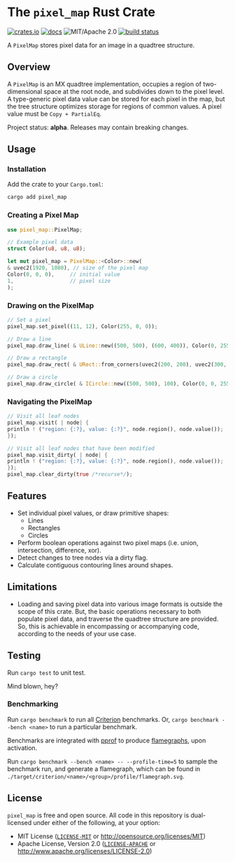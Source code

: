 # The `pixel_map` Rust Crate

[![crates.io](https://img.shields.io/crates/v/pixel_map)](https://crates.io/crates/pixel_map)
[![docs](https://docs.rs/pixel_map/badge.svg)](https://docs.rs/pixel_map/)
![MIT/Apache 2.0](https://img.shields.io/badge/license-MIT%2FApache-blue.svg)
[![build status](https://github.com/DonkulosisLabs/pixel_map_rs/actions/workflows/ci.yml/badge.svg)](https://github.com/donkulosislabs/pixel_map_rs/actions?query=workflow%3A%22ci%22)

A `PixelMap` stores pixel data for an image in a quadtree structure.

## Overview

A `PixelMap` is an MX quadtree implementation, occupies a region of two-dimensional space at the
root node, and subdivides down to the pixel level. A type-generic pixel data value can be stored
for each pixel in the map, but the tree structure optimizes storage for regions of common values.
A pixel value must be `Copy + PartialEq`.

Project status: **alpha**. Releases may contain breaking changes.

## Usage

### Installation

Add the crate to your `Cargo.toml`:

```bash
cargo add pixel_map
```

### Creating a Pixel Map

```rust
use pixel_map::PixelMap;

// Example pixel data
struct Color(u8, u8, u8);

let mut pixel_map = PixelMap::<Color>::new(
& uvec2(1920, 1080), // size of the pixel map
Color(0, 0, 0),     // initial value
1,                  // pixel size
);

```

### Drawing on the PixelMap

```rust
// Set a pixel
pixel_map.set_pixel((11, 12), Color(255, 0, 0));

// Draw a line
pixel_map.draw_line( & ULine::new((500, 500), (600, 400)), Color(0, 255, 0));

// Draw a rectangle
pixel_map.draw_rect( & URect::from_corners(uvec2(200, 200), uvec2(300, 300)), Color(0, 0, 255));

// Draw a circle
pixel_map.draw_circle( & ICircle::new((500, 500), 100), Color(0, 0, 255));
```

### Navigating the PixelMap

```rust
// Visit all leaf nodes
pixel_map.visit( | node| {
println ! ("region: {:?}, value: {:?}", node.region(), node.value());
});

// Visit all leaf nodes that have been modified
pixel_map.visit_dirty( | node| {
println ! ("region: {:?}, value: {:?}", node.region(), node.value());
});
pixel_map.clear_dirty(true /*recurse*/);
```

## Features

* Set individual pixel values, or draw primitive shapes:
    * Lines
    * Rectangles
    * Circles
* Perform boolean operations against two pixel maps (i.e. union, intersection, difference, xor).
* Detect changes to tree nodes via a dirty flag.
* Calculate contiguous contouring lines around shapes.

## Limitations

* Loading and saving pixel data into various image formats is outside the scope of this crate. But,
  the basic operations necessary to both populate pixel data, and traverse the quadtree structure
  are provided. So, this is achievable in encompassing or accompanying code, according to the needs
  of your use case.

## Testing

Run `cargo test` to unit test.

Mind blown, hey?

### Benchmarking

Run `cargo benchmark` to run all [Criterion](https://github.com/bheisler/criterion.rs) benchmarks.
Or, `cargo benchmark --bench <name>` to run a particular benchmark.

Benchmarks are integrated with [pprof](https://github.com/tikv/pprof-rs) to produce
[flamegraphs](https://github.com/flamegraph-rs/flamegraph), upon activation.

Run `cargo benchmark --bench <name> -- --profile-time=5` to sample the benchmark run,
and generate a flamegraph, which can be found in
`./target/criterion/<name>/<group>/profile/flamegraph.svg`.

## License

`pixel_map` is free and open source. All code in this repository is dual-licensed under
either of the following, at your option:

* MIT License ([`LICENSE-MIT`](LICENSE-MIT) or http://opensource.org/licenses/MIT)
* Apache License, Version 2.0 ([`LICENSE-APACHE`](LICENSE-APACHE) or http://www.apache.org/licenses/LICENSE-2.0)
